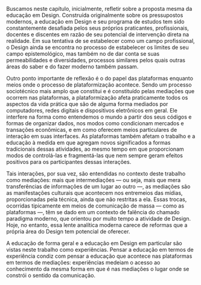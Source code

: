 Buscamos neste capítulo, inicialmente, refletir sobre a proposta mesma da educação em Design. Construída originalmente sobre os pressupostos modernos, a educação em Design e seu programa de estudos tem sido constantemente desafiada pelos seus próprios praticantes, profissionais, docentes e discentes em razão de seu potencial de intervenção direta na realidade. Em sua tentativa de se estabelecer como um campo profissional, o Design ainda se encontra no processo de estabelecer os limites de seu campo epistemológico, mas também no de dar conta se suas permeabilidades e diversidades, processos similares pelos quais outras áreas do saber e do fazer moderno também passam.

Outro ponto importante de reflexão é o do papel das plataformas enquanto meios onde o processo de plataformização acontece. Sendo um processo sociotécnico mais amplo que constitui e é constituído pelas mediações que ocorrem nas plataformas, a plataformização afeta praticamente todos os aspectos da vida prática que são de alguma forma mediados por computadores, redes digitais e dispositivos eletrônicos em geral. Ele interfere na forma como entendemos o mundo a partir dos seus códigos e formas de organizar dados, nos modos como condicionam mercados e transações econômicas, e em como oferecem meios particulares de interação em suas interfaces. As plataformas também afetam o trabalho e a educação à medida em que agregam novos significados a formas tradicionais dessas atividades, ao mesmo tempo em que proporcionam modos de controlá-las e fragmentá-las que nem sempre geram efeitos positivos para os participantes dessas interações.

Tais interações, por sua vez, são entendidas no contexto deste trabalho como mediações: mais que intermediações — ou seja, mais que mera transferências de informações de um lugar ao outro —, as mediações são as manifestações culturais que acontecem nos entremeios das mídias, proporcionadas pela técnica, ainda que não restritas a ela. Essas trocas, ocorridas tipicamente em meios de comunicação de massa — como as plataformas —, têm se dado em um contexto de falência do chamado paradigma moderno, que orientou por muito tempo a atividade de Design. Hoje, no entanto, essa lente analítica moderna carece de reformas que a própria área do Design tem potencial de oferecer.

A educação de forma geral e a educação em Design em particular são vistas neste trabalho como experiências. Pensar a educação em termos de experiência condiz com pensar a educação que acontece nas plataformas em termos de mediações: experiências medeiam o acesso ao conhecimento da mesma forma em que é nas mediações o lugar onde se constrói o sentido da comunicação.